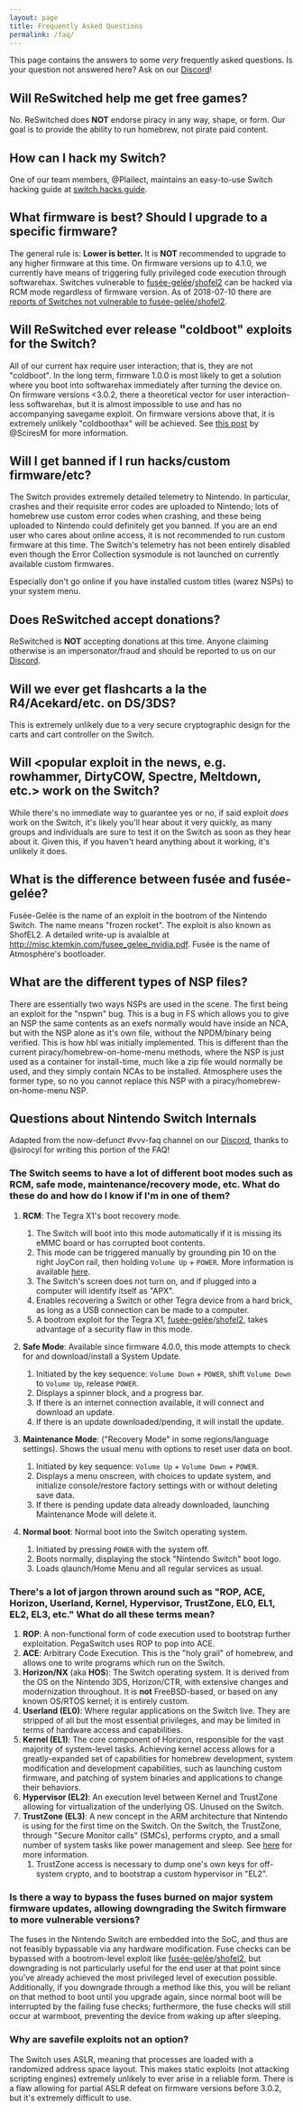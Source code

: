 ```yaml
---
layout: page
title: Frequently Asked Questions
permalink: /faq/
---
```


This page contains the answers to some *very* frequently asked questions. Is your question not answered here? Ask on our <a href="{{ site.baseurl }}/discord">Discord</a>!

## Will ReSwitched help me get free games?

No. ReSwitched does **NOT** endorse piracy in any way, shape, or form. Our goal is to provide the ability to run homebrew, not pirate paid content.

## How can I hack my Switch?

One of our team members, @Plailect, maintains an easy-to-use Switch hacking guide at [switch.hacks.guide](https://switch.hacks.guide/).

## What firmware is best? Should I upgrade to a specific firmware?

The general rule is: **Lower is better.** It is **NOT** recommended to upgrade to any higher firmware at this time. On firmware versions up to 4.1.0, we currently have means of triggering fully privileged code execution through softwarehax. Switches vulnerable to [fusée-gelée](https://github.com/Cease-and-DeSwitch/fusee-launcher)/[shofel2](https://github.com/fail0verflow/shofel2) can be hacked via RCM mode regardless of firmware version. As of 2018-07-10 there are [reports of Switches not vulnerable to fusée-gelée/shofel2](https://twitter.com/SciresM/status/1016724847504736256).

## Will ReSwitched ever release "coldboot" exploits for the Switch?

All of our current hax require user interaction; that is, they are not "coldboot". In the long term, firmware 1.0.0 is most likely to get a solution where you boot into softwarehax immediately after turning the device on. On firmware versions <3.0.2, there a theoretical vector for user interaction-less softwarehax, but it is almost impossible to use and has no accompanying savegame exploit. On firmware versions above that, it is extremely unlikely "coldboothax" will be achieved. See [this post](https://i.imgur.com/aeh6OAa.png) by @SciresM for more information.

## Will I get banned if I run hacks/custom firmware/etc?

The Switch provides extremely detailed telemetry to Nintendo. In particular, crashes and their requisite error codes are uploaded to Nintendo; lots of homebrew use custom error codes when crashing, and these being uploaded to Nintendo could definitely get you banned. If you are an end user who cares about online access, it is not recommended to run custom firmware at this time. The Switch's telemetry has not been entirely disabled even though the Error Collection sysmodule is not launched on currently available custom firmwares.

Especially don't go online if you have installed custom titles (warez NSPs) to your system menu.

## Does ReSwitched accept donations?

ReSwitched is **NOT** accepting donations at this time. Anyone claiming otherwise is an impersonator/fraud and should be reported to us on our <a href="{{ site.baseurl }}/discord">Discord</a>.

## Will we ever get flashcarts a la the R4/Acekard/etc. on DS/3DS?

This is extremely unlikely due to a very secure cryptographic design for the carts and cart controller on the Switch. 

## Will <popular exploit in the news, e.g. rowhammer, DirtyCOW, Spectre, Meltdown, etc.> work on the Switch?

While there's no immediate way to guarantee yes or no, if said exploit *does* work on the Switch, it's likely you'll hear about it very quickly, as many groups and individuals are sure to test it on the Switch as soon as they hear about it. Given this, if you haven't heard anything about it working, it's unlikely it does.

## What is the difference between fusée and fusée-gelée?

Fusée-Gelée is the name of an exploit in the bootrom of the Nintendo Switch. The name means "frozen rocket". The exploit is also known as ShofEL2. A detailed write-up is avaialble at <http://misc.ktemkin.com/fusee_gelee_nvidia.pdf>. Fusée is the name of Atmosphére's bootloader.

## What are the different types of NSP files?

There are essentially two ways NSPs are used in the scene. The first being an exploit for the "nspwn" bug. This is a bug in FS which allows you to give an NSP the same contents as an exefs normally would have inside an NCA, but with the NSP alone as it's own file, without the NPDM/binary being verified. This is how hbl was initially implemented. This is different than the current piracy/homebrew-on-home-menu methods, where the NSP is just used as a container for install-time, much like a zip file would normally be used, and they simply contain NCAs to be installed. Atmosphere uses the former type, so no you cannot replace this NSP with a piracy/homebrew-on-home-menu NSP.

## Questions about Nintendo Switch Internals 

Adapted from the now-defunct #vvv-faq channel on our <a href="{{ site.baseurl }}/discord">Discord</a>, thanks to @sirocyl for writing this portion of the FAQ!

### The Switch seems to have a lot of different boot modes such as RCM, safe mode, maintenance/recovery mode, etc. What do these do and how do I know if I'm in one of them?

1. **RCM**: The Tegra X1's boot recovery mode.
   1. The Switch will boot into this mode automatically if it is missing its eMMC board or has corrupted boot contents.
   1. This mode can be triggered manually by grounding pin 10 on the right JoyCon rail, then holding `Volume Up` + `POWER`. More information is available [here](https://xghostboyx.github.io/RCM-Guide).
   1. The Switch's screen does not turn on, and if plugged into a computer will identify itself as "APX".
   1. Enables recovering a Switch or other Tegra device from a hard brick, as long as a USB connection can be made to a computer.
   1. A bootrom exploit for the Tegra X1, [fusée-gelée](https://github.com/Cease-and-DeSwitch/fusee-launcher)/[shofel2](https://github.com/fail0verflow/shofel2), takes advantage of a security flaw in this mode.

1. **Safe Mode**: Available since firmware 4.0.0, this mode attempts to check for and download/install a System Update.
   1. Initiated by the key sequence: `Volume Down` + `POWER`, shift `Volume Down` to `Volume Up`, release `POWER`.
   1. Displays a spinner block, and a progress bar.
   1. If there is an internet connection available, it will connect and download an update.
   1. If there is an update downloaded/pending, it will install the update.

1. **Maintenance Mode**: ("Recovery Mode" in some regions/language settings). Shows the usual menu with options to reset user data on boot.
   1. Initiated by key sequence: `Volume Up` + `Volume Down` + `POWER`.
   1. Displays a menu onscreen, with choices to update system, and initialize console/restore factory settings with or without deleting save data.
   1. If there is pending update data already downloaded, launching Maintenance Mode will delete it.

1. **Normal boot**: Normal boot into the Switch operating system.
   1. Initiated by pressing `POWER` with the system off.
   1. Boots normally, displaying the stock "Nintendo Switch" boot logo.
   1. Loads qlaunch/Home Menu and all regular services as usual.

### There's a lot of jargon thrown around such as "ROP, ACE, Horizon, Userland, Kernel, Hypervisor, TrustZone, EL0, EL1, EL2, EL3, etc." What do all these terms mean?

1. **ROP**: A non-functional form of code execution used to bootstrap further exploitation. PegaSwitch uses ROP to pop into ACE.
1. **ACE**: Arbitrary Code Execution. This is the "holy grail" of homebrew, and allows one to write programs which run on the Switch.
1. **Horizon/NX** (aka **HOS**): The Switch operating system. It is derived from the OS on the Nintendo 3DS, Horizon/CTR, with extensive changes and modernization throughout. It is **not** FreeBSD-based, or based on any known OS/RTOS kernel; it is entirely custom.
1. **Userland (EL0)**: Where regular applications on the Switch live. They are stripped of all but the most essential privileges, and may be limited in terms of hardware access and capabilities.
1. **Kernel (EL1)**: The core component of Horizon, responsible for the vast majority of system-level tasks. Achieving kernel access allows for a greatly-expanded set of capabilities for homebrew development, system modification and development capabilities, such as launching custom firmware, and patching of system binaries and applications to change their behaviors.
1. **Hypervisor (EL2)**: An execution level between Kernel and TrustZone allowing for virtualization of the underlying OS. Unused on the Switch.
1. **TrustZone (EL3)**: A new concept in the ARM architecture that Nintendo is using for the first time on the Switch. On the Switch, the TrustZone, through "Secure Monitor calls" (SMCs), performs crypto, and a small number of system tasks like power management and sleep. See [here](https://www.arm.com/products/security-on-arm/trustzone) for more information. 
   1. TrustZone access is necessary to dump one's own keys for off-system crypto, and to bootstrap a custom hypervisor in "EL2". 

### Is there a way to bypass the fuses burned on major system firmware updates, allowing downgrading the Switch firmware to more vulnerable versions?

The fuses in the Nintendo Switch are embedded into the SoC, and thus are not feasibly bypassable via any hardware modification. Fuse checks can be bypassed with a bootrom-level exploit like [fusée-gelée](https://github.com/Cease-and-DeSwitch/fusee-launcher)/[shofel2](https://github.com/fail0verflow/shofel2), but downgrading is not particularly useful for the end user at that point since you've already achieved the most privileged level of execution possible. Additionally, if you downgrade through a method like this, you will be reliant on that method to boot until you upgrade again, since normal boot will be interrupted by the failing fuse checks; furthermore, the fuse checks will still occur at warmboot, preventing the device from waking up after sleeping.

### Why are savefile exploits not an option?

The Switch uses ASLR, meaning that processes are loaded with a randomized address space layout. This makes static exploits (not attacking scripting engines) extremely unlikely to ever arise in a reliable form. There is a flaw allowing for partial ASLR defeat on firmware versions before 3.0.2, but it's extremely difficult to use.
